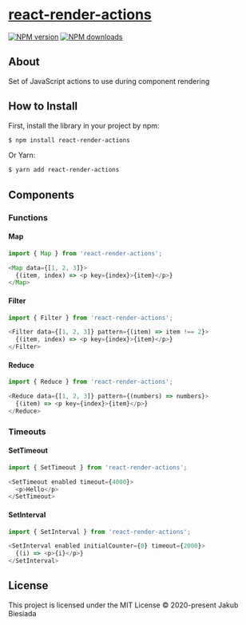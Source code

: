 # [react-render-actions](https://github.com/jb1905/react-render-actions)

[![NPM version](http://img.shields.io/npm/v/react-render-actions.svg?style=flat-square)](https://www.npmjs.com/package/react-render-actions)
[![NPM downloads](http://img.shields.io/npm/dm/react-render-actions.svg?style=flat-square)](https://www.npmjs.com/package/react-render-actions)

## About

Set of JavaScript actions to use during component rendering

## How to Install

First, install the library in your project by npm:

```sh
$ npm install react-render-actions
```

Or Yarn:

```sh
$ yarn add react-render-actions
```

## Components

### Functions

#### Map

```js
import { Map } from 'react-render-actions';

<Map data={[1, 2, 3]}>
  {(item, index) => <p key={index}>{item}</p>}
</Map>
```

#### Filter

```js
import { Filter } from 'react-render-actions';

<Filter data={[1, 2, 3]} pattern={(item) => item !== 2}>
  {(item, index) => <p key={index}>{item}</p>}
</Filter>
```

#### Reduce

```js
import { Reduce } from 'react-render-actions';

<Reduce data={[1, 2, 3]} pattern={(numbers) => numbers}>
  {(item) => <p key={index}>{item}</p>}
</Reduce>
```

### Timeouts

#### SetTimeout

```js
import { SetTimeout } from 'react-render-actions';

<SetTimeout enabled timeout={4000}>
  <p>Hello</p>
</SetTimeout>
```

#### SetInterval

```js
import { SetInterval } from 'react-render-actions';

<SetInterval enabled initialCounter={0} timeout={2000}>
  {(i) => <p>{i}</p>}
</SetInterval>
```

## License

This project is licensed under the MIT License © 2020-present Jakub Biesiada
